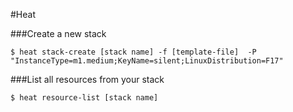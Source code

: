 #Heat

###Create a new stack

`$ heat stack-create [stack name] -f [template-file] 
       -P "InstanceType=m1.medium;KeyName=silent;LinuxDistribution=F17"`

###List all resources from your stack

`$ heat resource-list [stack name]`


